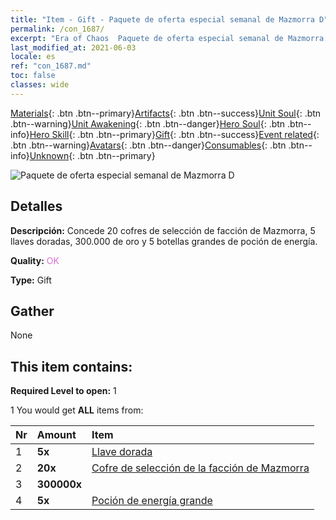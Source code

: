 ```yaml
---
title: "Item - Gift - Paquete de oferta especial semanal de Mazmorra D"
permalink: /con_1687/
excerpt: "Era of Chaos  Paquete de oferta especial semanal de Mazmorra D"
last_modified_at: 2021-06-03
locale: es
ref: "con_1687.md"
toc: false
classes: wide
---
```

 [Materials](/ItemsES/){: .btn .btn--primary}[Artifacts](/ItemsES/Artifacts/){: .btn .btn--success}[Unit Soul](/ItemsES/UnitSoul/){: .btn .btn--warning}[Unit Awakening](/ItemsES/UnitAwakening/){: .btn .btn--danger}[Hero Soul](/ItemsES/HeroSoul/){: .btn .btn--info}[Hero Skill](/ItemsES/HeroSkill/){: .btn .btn--primary}[Gift](/ItemsES/Gift/){: .btn .btn--success}[Event related](/ItemsES/Events/){: .btn .btn--warning}[Avatars](/ItemsES/Avatars/){: .btn .btn--danger}[Consumables](/ItemsES/Consumables/){: .btn .btn--info}[Unknown](/ItemsES/Unknown/){: .btn .btn--primary}

 ![Paquete de oferta especial semanal de Mazmorra D](/images/t/i_907236.png)

## Detalles
 **Descripción:** Concede 20 cofres de selección de facción de Mazmorra, 5 llaves doradas, 300.000 de oro y 5 botellas grandes de poción de energía.

 **Quality:** <span style="color: #DA70D6">OK</span>

 **Type:** Gift

## Gather

  None

## This item contains:

 **Required Level to open:** 1

 1 You would get **ALL** items  from:

  | Nr | Amount |     Item    |
  |:---|:-------|:------------|
  | 1 |  **5x** | [Llave dorada](/ItemsES/con_783/) |  | 
  | 2 |  **20x** | [Cofre de selección de la facción de Mazmorra](/ItemsES/con_1688/) |  | 
  | 3 |  **300000x** | <i class="fas fa-coins"/> |  | 
  | 4 |  **5x** | [Poción de energía grande](/ItemsES/con_706/) |  | 
